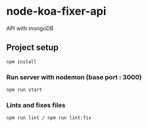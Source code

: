 # node-koa-fixer-api
API with mongoDB

## Project setup
```
npm install
```

### Run server with nodemon (base port : 3000)
```
npm run start
```

### Lints and fixes files
```
npm run lint / npm run lint:fix
```

